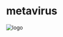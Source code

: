 # metavirus
![logo](https://user-images.githubusercontent.com/57667417/198717991-34ddc469-bc11-460a-9aef-f6b571891eac.png)
